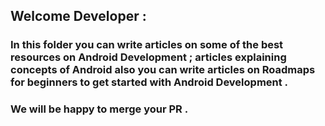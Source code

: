 

## Welcome Developer :

### In this folder you can write articles on some of the best resources on Android Development ; articles explaining concepts of Android also you can write articles on Roadmaps for beginners to get started with Android Development .

### We will be happy to merge your PR .
